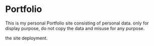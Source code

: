 # Portfolio
  This is my personal Portfolio site consisting of personal data. only for display purpose, do not copy the data and misuse for any purpose.
  
  the site deployment.
  
